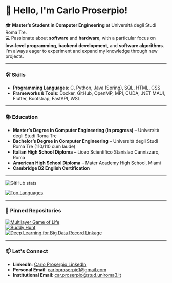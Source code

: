 # 👋 Hello, I'm Carlo Proserpio!

🎓 **Master’s Student in Computer Engineering** at Università degli Studi Roma Tre.  
💻 Passionate about **software** and **hardware**, with a particular focus on **low-level programming**, **backend development**, and **software algorithms**. I'm always eager to experiment and expand my knowledge through new projects.

---

### 🛠️ **Skills**
- **Programming Languages**: C, Python, Java (Spring), SQL, HTML, CSS
- **Frameworks & Tools**: Docker, GitHub, OpenMP, MPI, CUDA, .NET MAUI, Flutter, Bootstrap, FastAPI, WSL

---

### 📚 **Education**
- **Master’s Degree in Computer Engineering (in progress)** – Università degli Studi Roma Tre  
- **Bachelor’s Degree in Computer Engineering** – Università degli Studi Roma Tre (110/110 cum laude)  
- **Italian High School Diploma** – Liceo Scientifico Stanislao Cannizzaro, Roma  
- **American High School Diploma** – Mater Academy High School, Miami  
- **Cambridge B2 English Certification**

---

![GitHub stats](https://github-readme-stats.vercel.app/api?username=Prox747&show_icons=true&theme=radical)

[![Top Languages](https://github-readme-stats.vercel.app/api/top-langs/?username=Prox747&layout=compact&theme=radical)](https://github.com/anuraghazra/github-readme-stats)

---

### 📂 **Pinned Repositories**

[![Multilayer Game of Life](https://github-readme-stats.vercel.app/api/pin/?username=Xhst&repo=pdc-multilayer-gol)](https://github.com/Xhst/pdc-multilayer-gol)  
[![Buddy Hunt](https://github-readme-stats.vercel.app/api/pin/?username=SaverioPiana&repo=ProjApp.App)](https://github.com/SaverioPiana/ProjApp.App)  
[![Deep Learning for Big Data Record Linkage](https://github-readme-stats.vercel.app/api/pin/?username=Prox747&repo=linkage-project)](https://github.com/Prox747/linkage-project)

---

### 📫 **Let's Connect**
- **LinkedIn**: [Carlo Proserpio LinkedIn](www.linkedin.com/in/carlo-proserpio-8318092b9)  
- **Personal Email**: carloproserpio1@gmail.com  
- **Institutional Email**: car.proserpio@stud.uniroma3.it
